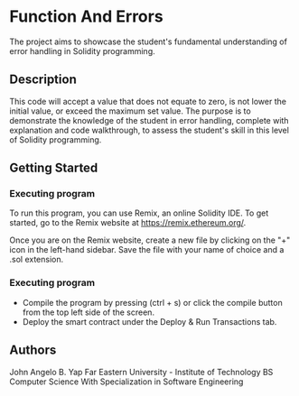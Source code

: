# Function And Errors
The project aims to showcase the student's fundamental understanding of error handling in Solidity programming.

## Description

This code will accept a value that does not equate to zero, is not lower the initial value, or exceed the maximum set value. The purpose is to demonstrate the knowledge of the student in error handling, complete with explanation and code walkthrough, to assess the student's skill in this level of Solidity programming. 

## Getting Started

### Executing program

To run this program, you can use Remix, an online Solidity IDE. To get started, go to the Remix website at https://remix.ethereum.org/.

Once you are on the Remix website, create a new file by clicking on the "+" icon in the left-hand sidebar. Save the file with your name of choice and a .sol extension.

### Executing program

* Compile the program by pressing (ctrl + s) or click the compile button from the top left side of the screen.
* Deploy the smart contract under the Deploy & Run Transactions tab.

## Authors
John Angelo B. Yap
Far Eastern University - Institute of Technology
BS Computer Science With Specialization in Software Engineering
